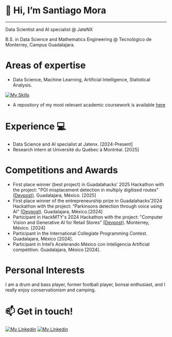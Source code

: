 # 👋 Hi, I’m Santiago Mora
--- 
Data Scientist and AI specialist @ JateNX

B.S. in Data Science and Mathematics Engineering @ Tecnológico de Monterrey, Campus Guadalajara.
  
# Areas of expertise

- Data Science, Machine Learning, Artificial Intelligence, Statistical Analysis.

[![My Skills](https://skillicons.dev/icons?i=py,r,pytorch,sklearn,tensorflow,fastapi,vscode,anaconda,github,git&theme=light)](https://skillicons.dev)

- A repository of my most relevant academic coursework is available [here](https://github.com/santiagomora2/project-portfolio)

# Experience 💻

- Data Science and AI specialist at Jatenx. [2024-Present]
- Research intern at Université du Québec à Montréal. [2025] 

# Competitions and Awards

- First place winner (best project) in Guadalahacks’ 2025 Hackathon with the project: "POI misplacement detection in multiply digitised routes" [(Devpost)](https://devpost.com/software/poi-misplacement-detection-in-multiply-digitised-routes). Guadalajara, México. [2025]
- First place winner of the entrepreneurship prize in Guadalahacks’2024 Hackathon with the project: “Parkinsons detection through voice using AI” [(Devpost)](https://devpost.com/software/deteccion-de-parkinson-a-traves-de-la-voz-con-ia). Guadalajara, México.[2024]
- Participant in HackMTY's 2024 Hackathon with the project: "Computer Vision and Generative AI for Retail Stores" [(Devpost)](https://devpost.com/software/full-eye). Monterrey, México. [2024]
- Participant in the International Collegiate Programming Contest. Guadalajara, México [2024].
- Participant in Intel’s Acelerando México con Inteligencia Artificial competition. Guadalajara, México [2024].


# Personal Interests

I am a drum and bass player, former football player, bonsai enthusiast, and I really enjoy conservationism and camping.


# 📫 Get in touch!

[![My Linkedin](https://skillicons.dev/icons?i=linkedin&theme=light)](https://www.linkedin.com/in/santiago-mora-28a1732b4)
[![My Linkedin](https://skillicons.dev/icons?i=gmail&theme=light)](mailto:sant.mora.11@gmail.com)





